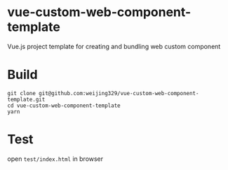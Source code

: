 # vue-custom-web-component-template
Vue.js project template for creating and bundling web custom component

# Build
```
git clone git@github.com:weijing329/vue-custom-web-component-template.git
cd vue-custom-web-component-template
yarn
```

# Test
open `test/index.html` in browser
